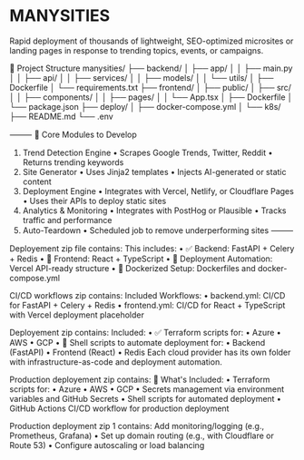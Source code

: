 # MANYSITIES
Rapid deployment of thousands of lightweight, SEO-optimized microsites or landing pages in response to trending topics, events, or campaigns.

🧱 Project Structure
manysities/
├── backend/
│   ├── app/
│   │   ├── main.py
│   │   ├── api/
│   │   ├── services/
│   │   ├── models/
│   │   └── utils/
│   ├── Dockerfile
│   └── requirements.txt
├── frontend/
│   ├── public/
│   ├── src/
│   │   ├── components/
│   │   ├── pages/
│   │   └── App.tsx
│   ├── Dockerfile
│   └── package.json
├── deploy/
│   ├── docker-compose.yml
│   └── k8s/
├── README.md
└── .env

⸻
🧠 Core Modules to Develop
1. Trend Detection Engine
• Scrapes Google Trends, Twitter, Reddit
• Returns trending keywords
2. Site Generator
• Uses Jinja2 templates
• Injects AI-generated or static content
3. Deployment Engine
• Integrates with Vercel, Netlify, or Cloudflare Pages
• Uses their APIs to deploy static sites
4. Analytics & Monitoring
• Integrates with PostHog or Plausible
• Tracks traffic and performance
5. Auto-Teardown
• Scheduled job to remove underperforming sites
⸻

Deployement zip file contains:
This includes:
• ✅ Backend: FastAPI + Celery + Redis
• 🎨 Frontend: React + TypeScript
• 🚀 Deployment Automation: Vercel API-ready structure
• 🐳 Dockerized Setup: Dockerfiles and docker-compose.yml

CI/CD workflows zip contains:
Included Workflows:
• backend.yml: CI/CD for FastAPI + Celery + Redis
• frontend.yml: CI/CD for React + TypeScript with Vercel deployment placeholder

Deployement  zip contains:
Included:
• ✅ Terraform scripts for:
    • Azure
    • AWS
    • GCP
• 🐚 Shell scripts to automate deployment for:
    • Backend (FastAPI)
    • Frontend (React)
    • Redis
Each cloud provider has its own folder with infrastructure-as-code and deployment automation.

Production deployement zip contains:
🔐 What's Included:
• Terraform scripts for:
    • Azure
    • AWS
    • GCP
• Secrets management via environment variables and GitHub Secrets
• Shell scripts for automated deployment
• GitHub Actions CI/CD workflow for production deployment

Production deployment zip 1 contains:
Add monitoring/logging (e.g., Prometheus, Grafana)
• Set up domain routing (e.g., with Cloudflare or Route 53)
• Configure autoscaling or load balancing
